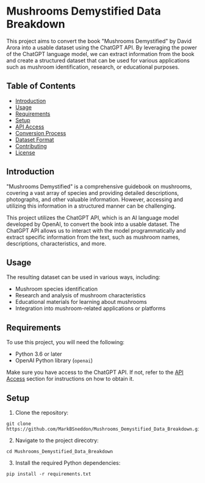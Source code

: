 # Mushrooms Demystified Data Breakdown

This project aims to convert the book "Mushrooms Demystified" by David Arora into a usable dataset using the ChatGPT API. By leveraging the power of the ChatGPT language model, we can extract information from the book and create a structured dataset that can be used for various applications such as mushroom identification, research, or educational purposes.

## Table of Contents

- [Introduction](#introduction)
- [Usage](#usage)
- [Requirements](#requirements)
- [Setup](#setup)
- [API Access](#api-access)
- [Conversion Process](#conversion-process)
- [Dataset Format](#dataset-format)
- [Contributing](#contributing)
- [License](#license)

## Introduction

"Mushrooms Demystified" is a comprehensive guidebook on mushrooms, covering a vast array of species and providing detailed descriptions, photographs, and other valuable information. However, accessing and utilizing this information in a structured manner can be challenging.

This project utilizes the ChatGPT API, which is an AI language model developed by OpenAI, to convert the book into a usable dataset. The ChatGPT API allows us to interact with the model programmatically and extract specific information from the text, such as mushroom names, descriptions, characteristics, and more.

## Usage

The resulting dataset can be used in various ways, including:

- Mushroom species identification
- Research and analysis of mushroom characteristics
- Educational materials for learning about mushrooms
- Integration into mushroom-related applications or platforms

## Requirements

To use this project, you will need the following:

- Python 3.6 or later
- OpenAI Python library (`openai`)

Make sure you have access to the ChatGPT API. If not, refer to the [API Access](#api-access) section for instructions on how to obtain it.

## Setup

1. Clone the repository:

```
git clone https://github.com/MarkBSneddon/Mushrooms_Demystified_Data_Breakdown.git
```

2. Navigate to the project direcotry: 

```
cd Mushrooms_Demystified_Data_Breakdown
```

3. Install the required Python dependencies:

```
pip install -r requirements.txt
```

